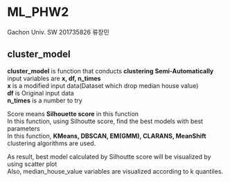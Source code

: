 # ML_PHW2  
Gachon Univ. SW 201735826 류창민

## cluster_model  
__cluster_model__ is function that conducts __clustering Semi-Automatically__  
input variables are __x, df, n_times__  
__x__ is a modified input data(Dataset which drop median house value)  
__df__ is Original input data  
__n_times__ is a number to try  

Score means __Silhouette score__ in this function  
In this function, using Silhoutte score, find the best models with best parameters  
In this function, __KMeans, DBSCAN, EM(GMM), CLARANS, MeanShift__ clustering algorithms are used.

As result, best model calculated by Silhoutte score will be visualized by using scatter plot  
Also, median_house_value variables are visualized according to k quantiles.
